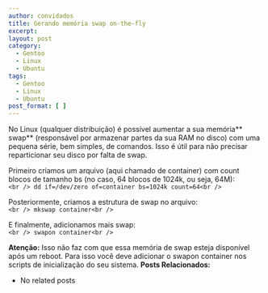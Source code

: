 ```yaml
---
author: convidados
title: Gerando memória swap on-the-fly
excerpt:
layout: post
category:
  - Gentoo
  - Linux
  - Ubuntu
tags:
  - Gentoo
  - Linux
  - Ubuntu
post_format: [ ]
---
```

No Linux (qualquer distribuição) é possível aumentar a sua memória** swap** (responsável por armazenar partes da sua RAM no disco) com uma pequena série, bem simples, de comandos. Isso é útil para não precisar reparticionar seu disco por falta de swap.

Primeiro criamos um arquivo (aqui chamado de container) com count blocos de tamanho bs (no caso, 64 blocos de 1024k, ou seja, 64M):  
`<br />
dd if=/dev/zero of=container bs=1024k count=64<br />
`

Posteriormente, criamos a estrutura de swap no arquivo:  
`<br />
mkswap container<br />
`

E finalmente, adicionamos mais swap:  
`<br />
swapon container<br />
`

**Atenção:** Isso não faz com que essa memória de swap esteja disponível após um reboot. Para isso você deve adicionar o swapon container nos scripts de inicialização do seu sistema. 
**Posts Relacionados:** 
*   No related posts


















